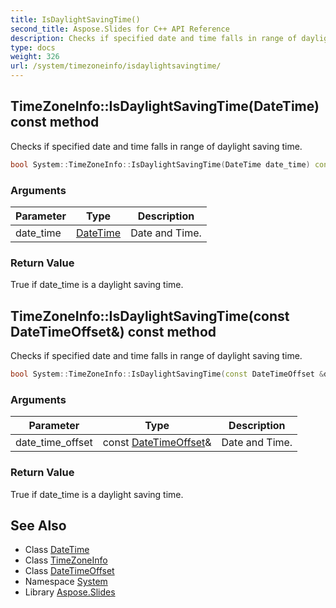```yaml
---
title: IsDaylightSavingTime()
second_title: Aspose.Slides for C++ API Reference
description: Checks if specified date and time falls in range of daylight saving time.
type: docs
weight: 326
url: /system/timezoneinfo/isdaylightsavingtime/
---
```

## TimeZoneInfo::IsDaylightSavingTime(DateTime) const method


Checks if specified date and time falls in range of daylight saving time.

```cpp
bool System::TimeZoneInfo::IsDaylightSavingTime(DateTime date_time) const
```


### Arguments

| Parameter | Type | Description |
| --- | --- | --- |
| date_time | [DateTime](../../datetime/) | Date and Time. |

### Return Value

True if date_time is a daylight saving time.

## TimeZoneInfo::IsDaylightSavingTime(const DateTimeOffset\&) const method


Checks if specified date and time falls in range of daylight saving time.

```cpp
bool System::TimeZoneInfo::IsDaylightSavingTime(const DateTimeOffset &date_time_offset) const
```


### Arguments

| Parameter | Type | Description |
| --- | --- | --- |
| date_time_offset | const [DateTimeOffset](../../datetimeoffset/)\& | Date and Time. |

### Return Value

True if date_time is a daylight saving time.

## See Also

* Class [DateTime](../../datetime/)
* Class [TimeZoneInfo](../)
* Class [DateTimeOffset](../../datetimeoffset/)
* Namespace [System](../../)
* Library [Aspose.Slides](../../../)